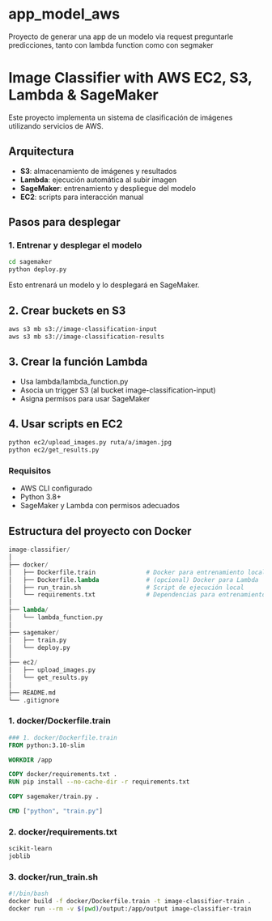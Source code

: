 # app_model_aws
Proyecto de generar una app de un modelo via request preguntarle predicciones,  tanto con lambda function como con segmaker

# Image Classifier with AWS EC2, S3, Lambda & SageMaker

Este proyecto implementa un sistema de clasificación de imágenes utilizando servicios de AWS.

## Arquitectura

- **S3**: almacenamiento de imágenes y resultados
- **Lambda**: ejecución automática al subir imagen
- **SageMaker**: entrenamiento y despliegue del modelo
- **EC2**: scripts para interacción manual

## Pasos para desplegar

### 1. Entrenar y desplegar el modelo

```bash
cd sagemaker
python deploy.py
```
Esto entrenará un modelo y lo desplegará en SageMaker.

## 2. Crear buckets en S3
```bash
aws s3 mb s3://image-classification-input
aws s3 mb s3://image-classification-results
```
## 3. Crear la función Lambda

- Usa lambda/lambda_function.py
- Asocia un trigger S3 (al bucket image-classification-input)
- Asigna permisos para usar SageMaker

## 4. Usar scripts en EC2
```bash
python ec2/upload_images.py ruta/a/imagen.jpg
python ec2/get_results.py
```
### Requisitos

- AWS CLI configurado
- Python 3.8+
- SageMaker y Lambda con permisos adecuados

## Estructura del proyecto con Docker
```python
image-classifier/
│
├── docker/
│   ├── Dockerfile.train              # Docker para entrenamiento local
│   ├── Dockerfile.lambda             # (opcional) Docker para Lambda
│   ├── run_train.sh                  # Script de ejecución local
│   └── requirements.txt              # Dependencias para entrenamiento
│
├── lambda/
│   └── lambda_function.py
│
├── sagemaker/
│   ├── train.py
│   └── deploy.py
│
├── ec2/
│   ├── upload_images.py
│   └── get_results.py
│
├── README.md
└── .gitignore
```

### 1. docker/Dockerfile.train

```Dockerfile
### 1. docker/Dockerfile.train
FROM python:3.10-slim

WORKDIR /app

COPY docker/requirements.txt .
RUN pip install --no-cache-dir -r requirements.txt

COPY sagemaker/train.py .

CMD ["python", "train.py"]
```
### 2. docker/requirements.txt

```bash
scikit-learn
joblib
```
### 3. docker/run_train.sh

```bash
#!/bin/bash
docker build -f docker/Dockerfile.train -t image-classifier-train .
docker run --rm -v $(pwd)/output:/app/output image-classifier-train
```
